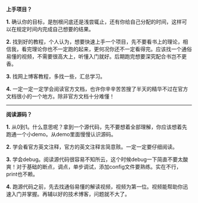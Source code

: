 **上手项目？**

**1.** 确认你的目标，是刨根问底还是浅尝辄止，还有你给自己分配的时间，这样可以在规定时间内完成自己想要的结果。

**2.** 找到好的教程，个人认为，想要快速上手一个项目，先不要看书上的理论，相信我，看完理论你也不一定跑的起来，更何况你还不一定看得完。应该找一个通俗易懂的视频，不需要很高大上，听懂入门就好。后期跑完想要深究配合书岂不更香。

**3.** 找网上博客教程，多找一些，汇总学习。


**4.** 一定一定一定学会阅读官方文档，也许你辛辛苦苦搜了半天的精华不过在官方文档很小的一个地方。除非官方文档十分难懂！

****
**阅读源码？**


**1.** 从0到1。什么意思呢？拿到一个源代码，先不要想着全部理解，你应该想着先跑通一个小demo。从demo里面慢慢认识源码。

**2.** 学会看官方英文注释，官方的英文注释言简意赅。一定一定要仔细阅读。

**3.** 学会debug。阅读源代码很容易不知所云，这个时候debug一下简直不要太酸爽！对于基础的断点，调点，单步调试，添加config文件要熟练。实在不行，print也不赖。

**4.** 跑源代码之前，先去找通俗易懂的解读视频，视频为第一位。视频能帮助你迅速入门并掌握。再辅以好的技术博客，问题就不大了。